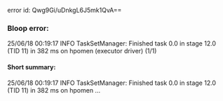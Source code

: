 error id: Qwg9Gi/uDnkgL6J5mk1QvA==
### Bloop error:

25/06/18 00:19:17 INFO TaskSetManager: Finished task 0.0 in stage 12.0 (TID 11) in 382 ms on hpomen (executor driver) (1/1)
#### Short summary: 

25/06/18 00:19:17 INFO TaskSetManager: Finished task 0.0 in stage 12.0 (TID 11) in 382 ms on hpomen ...
